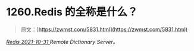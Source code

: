 <!--yml
category: 未分类
date: 0001-01-01 00:00:00
--->

# 1260.Redis 的全称是什么？

> 原文：[https://zwmst.com/5831.html](https://zwmst.com/5831.html)

   [ *Redis* ](https://zwmst.com/redis)*[ <time datetime="2021-11-01T00:57:17+08:00"> 2021-10-31 </time> ](https://zwmst.com/5831.html)  Remote Dictionary Server。*